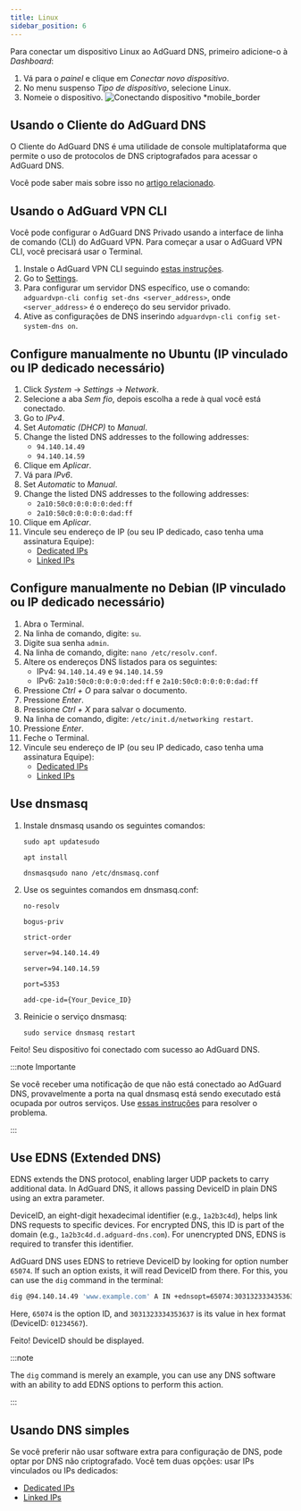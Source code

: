 ```yaml
---
title: Linux
sidebar_position: 6
---
```


Para conectar um dispositivo Linux ao AdGuard DNS, primeiro adicione-o à _Dashboard_:

1. Vá para o _painel_ e clique em _Conectar novo dispositivo_.
2. No menu suspenso _Tipo de dispositivo_, selecione Linux.
3. Nomeie o dispositivo.
    ![Conectando dispositivo \*mobile_border](https://cdn.adtidy.org/content/kb/dns/private/new_dns/connect/choose_linux.png)

## Usando o Cliente do AdGuard DNS

O Cliente do AdGuard DNS é uma utilidade de console multiplataforma que permite o uso de protocolos de DNS criptografados para acessar o AdGuard DNS.

Você pode saber mais sobre isso no [artigo relacionado](/dns-client/overview/).

## Usando o AdGuard VPN CLI

Você pode configurar o AdGuard DNS Privado usando a interface de linha de comando (CLI) do AdGuard VPN. Para começar a usar o AdGuard VPN CLI, você precisará usar o Terminal.

1. Instale o AdGuard VPN CLI seguindo [estas instruções](https://adguard-vpn.com/kb/adguard-vpn-for-linux/installation/).
2. Go to [Settings](https://adguard-vpn.com/kb/adguard-vpn-for-linux/settings/).
3. Para configurar um servidor DNS específico, use o comando: `adguardvpn-cli config set-dns <server_address>`, onde `<server_address>` é o endereço do seu servidor privado.
4. Ative as configurações de DNS inserindo `adguardvpn-cli config set-system-dns on`.

## Configure manualmente no Ubuntu (IP vinculado ou IP dedicado necessário)

1. Click _System_ → _Settings_ → _Network_.
2. Selecione a aba _Sem fio_, depois escolha a rede à qual você está conectado.
3. Go to _IPv4_.
4. Set _Automatic (DHCP)_ to _Manual_.
5. Change the listed DNS addresses to the following addresses:
    - `94.140.14.49`
    - `94.140.14.59`
6. Clique em _Aplicar_.
7. Vá para _IPv6_.
8. Set _Automatic_ to _Manual_.
9. Change the listed DNS addresses to the following addresses:
    - `2a10:50c0:0:0:0:0:ded:ff`
    - `2a10:50c0:0:0:0:0:dad:ff`
10. Clique em _Aplicar_.
11. Vincule seu endereço de IP (ou seu IP dedicado, caso tenha uma assinatura Equipe):
    - [Dedicated IPs](/private-dns/connect-devices/other-options/dedicated-ip.md)
    - [Linked IPs](/private-dns/connect-devices/other-options/linked-ip.md)

## Configure manualmente no Debian (IP vinculado ou IP dedicado necessário)

1. Abra o Terminal.
2. Na linha de comando, digite: `su`.
3. Digite sua senha `admin`.
4. Na linha de comando, digite: `nano /etc/resolv.conf`.
5. Altere os endereços DNS listados para os seguintes:
    - IPv4: `94.140.14.49` e `94.140.14.59`
    - IPv6: `2a10:50c0:0:0:0:0:ded:ff` e `2a10:50c0:0:0:0:0:dad:ff`
6. Pressione _Ctrl + O_ para salvar o documento.
7. Pressione _Enter_.
8. Pressione _Ctrl + X_ para salvar o documento.
9. Na linha de comando, digite: `/etc/init.d/networking restart`.
10. Pressione _Enter_.
11. Feche o Terminal.
12. Vincule seu endereço de IP (ou seu IP dedicado, caso tenha uma assinatura Equipe):
    - [Dedicated IPs](/private-dns/connect-devices/other-options/dedicated-ip.md)
    - [Linked IPs](/private-dns/connect-devices/other-options/linked-ip.md)

## Use dnsmasq

1. Instale dnsmasq usando os seguintes comandos:

    `sudo apt updatesudo`

    `apt install`

    `dnsmasqsudo nano /etc/dnsmasq.conf`

2. Use os seguintes comandos em dnsmasq.conf:

    `no-resolv`

    `bogus-priv`

    `strict-order`

    `server=94.140.14.49`

    `server=94.140.14.59`

    `port=5353`

    `add-cpe-id={Your_Device_ID}`

3. Reinicie o serviço dnsmasq:

    `sudo service dnsmasq restart`

Feito! Seu dispositivo foi conectado com sucesso ao AdGuard DNS.

:::note Importante

Se você receber uma notificação de que não está conectado ao AdGuard DNS, provavelmente a porta na qual dnsmasq está sendo executado está ocupada por outros serviços. Use [essas instruções](https://github.com/AdguardTeam/AdGuardHome/wiki/FAQ#bindinuse) para resolver o problema.

:::

## Use EDNS (Extended DNS)

EDNS extends the DNS protocol, enabling larger UDP packets to carry additional data. In AdGuard DNS, it allows passing DeviceID in plain DNS using an extra parameter.

DeviceID, an eight-digit hexadecimal identifier (e.g., `1a2b3c4d`), helps link DNS requests to specific devices. For encrypted DNS, this ID is part of the domain (e.g., `1a2b3c4d.d.adguard-dns.com`). For unencrypted DNS, EDNS is required to transfer this identifier.

AdGuard DNS uses EDNS to retrieve DeviceID by looking for option number `65074`. If such an option exists, it will read DeviceID from there. For this, you can use the `dig` command in the terminal:

```sh
dig @94.140.14.49 'www.example.com' A IN +ednsopt=65074:3031323334353637
```

Here, `65074` is the option ID, and `3031323334353637` is its value in hex format (DeviceID: `01234567`).

Feito! DeviceID should be displayed.

:::note

The `dig` command is merely an example, you can use any DNS software with an ability to add EDNS options to perform this action.

:::

## Usando DNS simples

Se você preferir não usar software extra para configuração de DNS, pode optar por DNS não criptografado. Você tem duas opções: usar IPs vinculados ou IPs dedicados:

- [Dedicated IPs](/private-dns/connect-devices/other-options/dedicated-ip.md)
- [Linked IPs](/private-dns/connect-devices/other-options/linked-ip.md)

